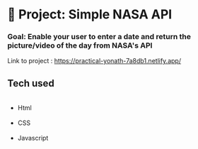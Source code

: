 # 🚀 Project: Simple NASA API

### Goal: Enable your user to enter a date and return the picture/video of the day from NASA's API

Link to project : https://practical-yonath-7a8db1.netlify.app/


<h2> Tech used </h2>
<ul>
  <li> Html</li>
  <li> CSS </li>
  <li> Javascript </li>
</ul>


